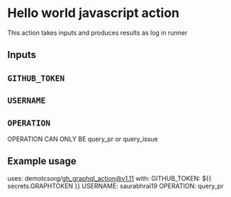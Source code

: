 # Hello world javascript action

This action takes inputs and produces results as log in runner

## Inputs

## `GITHUB_TOKEN`
## `USERNAME`
## `OPERATION`

OPERATION CAN ONLY BE query_pr or query_issue


## Example usage

uses: demotcsorg/gh_graphql_action@v1.11
with:
  GITHUB_TOKEN: ${{ secrets.GRAPHTOKEN }}
  USERNAME: saurabhrai19
  OPERATION: query_pr
